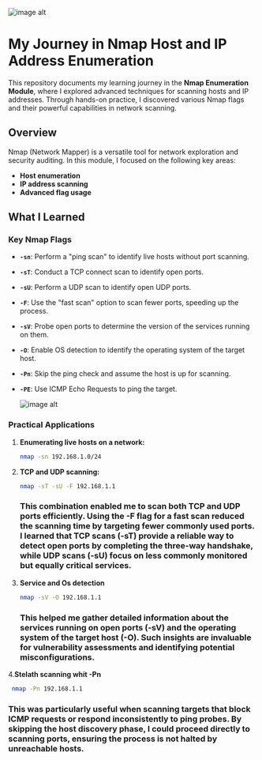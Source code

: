 ![image alt](https://github.com/ACH4Q/Penetration-Testing-Path/blob/main/Enumeration_Network_Nmap/Screenshot%20from%202024-12-11%2023-08-47.png?raw=true)

# My Journey in Nmap Host and IP Address Enumeration

This repository documents my learning journey in the **Nmap Enumeration Module**, where I explored advanced techniques for scanning hosts and IP addresses. Through hands-on practice, I discovered various Nmap flags and their powerful capabilities in network scanning.

## Overview
Nmap (Network Mapper) is a versatile tool for network exploration and security auditing. In this module, I focused on the following key areas:
- **Host enumeration**
- **IP address scanning**
- **Advanced flag usage**

## What I Learned

### Key Nmap Flags
- **`-sn`**: Perform a "ping scan" to identify live hosts without port scanning.
- **`-sT`**: Conduct a TCP connect scan to identify open ports.
- **`-sU`**: Perform a UDP scan to identify open UDP ports.
- **`-F`**: Use the "fast scan" option to scan fewer ports, speeding up the process.
- **`-sV`**: Probe open ports to determine the version of the services running on them.
- **`-O`**: Enable OS detection to identify the operating system of the target host.
- **`-Pn`**: Skip the ping check and assume the host is up for scanning.
- **`-PE`**: Use ICMP Echo Requests to ping the target.

  ![image alt]()

### Practical Applications
1. **Enumerating live hosts on a network:**
   ```bash
   nmap -sn 192.168.1.0/24
2. **TCP and UDP scanning:**
   ```bash
   nmap -sT -sU -F 192.168.1.1
   ```
      <h3> This combination enabled me to scan both TCP and UDP ports efficiently. Using the -F flag for a fast scan reduced the scanning time by targeting fewer commonly used ports. I learned that TCP scans (-sT) provide a reliable way to detect open ports by completing the three-way handshake, while UDP scans (-sU) focus on less commonly monitored but equally critical services.</h3>
3. **Service and Os detection**
   ```bash
   nmap -sV -O 192.168.1.1
   ```
   <h3> This helped me gather detailed information about the services running on open ports (-sV) and the operating system of the target host (-O). Such insights are invaluable for vulnerability assessments and identifying potential misconfigurations.</h3>
4.**Stelath scanning whit -Pn**
  ```bash
   nmap -Pn 192.168.1.1
  ```
 <h3> This was particularly useful when scanning targets that block ICMP requests or respond inconsistently to ping probes. By skipping the host discovery phase, I could proceed directly to scanning ports, ensuring the process is not halted by unreachable hosts.</h3>

